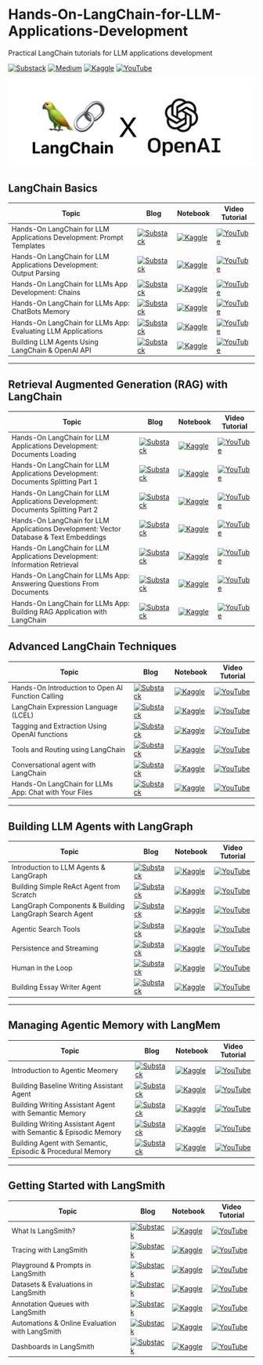 # Hands-On-LangChain-for-LLM-Applications-Development
Practical LangChain tutorials for LLM applications development 

[![Substack](https://img.shields.io/badge/Substack-%23006f5c.svg?style=for-the-badge&logo=substack&logoColor=FF6719)](https://youssefh.substack.com/)
[![Medium](https://img.shields.io/badge/Medium-12100E?style=for-the-badge&logo=medium&logoColor=white)](https://medium.com/@yousefhosni)
[![Kaggle](https://img.shields.io/badge/Kaggle-035a7d?style=for-the-badge&logo=kaggle&logoColor=white)](https://www.kaggle.com/youssef19)
[![YouTube](https://img.shields.io/badge/YouTube-%23FF0000.svg?style=for-the-badge&logo=YouTube&logoColor=white)](https://www.youtube.com/channel/UCeEcSgRzYFuVt-2Yk1ULdhQ)

![alt_text](https://github.com/youssefHosni/Hands-On-LangChain-for-LLM-Applications-Development/blob/main/Langchain%20and%20openai.png)

## LangChain Basics ##


| Topic | Blog | Notebook | Video Tutorial |
|-----|--------|----------|----------|
|Hands-On LangChain for LLM Applications Development: Prompt Templates |[![Substack](https://img.shields.io/badge/Substack-%23006f5c.svg?style=for-the-badge&logo=substack&logoColor=FF6719)](https://medium.com/towards-artificial-intelligence/hands-on-langchain-for-llm-applications-development-prompt-templates-fb81450dcefe?sk=585a90124ebcfeb2277ec4f8121bb17b) | [![Kaggle](https://img.shields.io/badge/Kaggle-035a7d?style=for-the-badge&logo=kaggle&logoColor=white)](https://www.kaggle.com/code/youssef19/langchain-prompt-templates)| [![YouTube](https://img.shields.io/badge/YouTube-%23FF0000.svg?style=for-the-badge&logo=YouTube&logoColor=white)](https://youtu.be/5V64btczj9o?si=sYVdePu0__cPG_G9) |
|Hands-On LangChain for LLM Applications Development: Output Parsing |[![Substack](https://img.shields.io/badge/Substack-%23006f5c.svg?style=for-the-badge&logo=substack&logoColor=FF6719)](https://medium.com/towards-artificial-intelligence/hands-on-langchain-for-llm-applications-development-output-parsing-876354434462?sk=80376f6f6c0ab026149b49e8bb0efaaa) | [![Kaggle](https://img.shields.io/badge/Kaggle-035a7d?style=for-the-badge&logo=kaggle&logoColor=white)](https://www.kaggle.com/code/youssef19/langchain-output-parsing)| [![YouTube](https://img.shields.io/badge/YouTube-%23FF0000.svg?style=for-the-badge&logo=YouTube&logoColor=white)]() |
|Hands-On LangChain for LLMs App Development: Chains |[![Substack](https://img.shields.io/badge/Substack-%23006f5c.svg?style=for-the-badge&logo=substack&logoColor=FF6719)](https://medium.com/towards-artificial-intelligence/understanding-langchain-chains-for-large-language-model-application-development-b63709c59612?sk=d71ac010b7be91536b9f74b16cae3765) | [![Kaggle](https://img.shields.io/badge/Kaggle-035a7d?style=for-the-badge&logo=kaggle&logoColor=white)](https://www.kaggle.com/code/youssef19/understanding-langchain-chains)| [![YouTube](https://img.shields.io/badge/YouTube-%23FF0000.svg?style=for-the-badge&logo=YouTube&logoColor=white)]() |
|Hands-On LangChain for LLMs App: ChatBots Memory |[![Substack](https://img.shields.io/badge/Substack-%23006f5c.svg?style=for-the-badge&logo=substack&logoColor=FF6719)](https://medium.com/towards-artificial-intelligence/hands-on-langchain-for-llms-app-chatbots-memory-9394030e5a9e?sk=dbd6da74ab4d02eff233e4cb5d3c16a6) | [![Kaggle](https://img.shields.io/badge/Kaggle-035a7d?style=for-the-badge&logo=kaggle&logoColor=white)](https://www.kaggle.com/code/youssef19/langchain-chatbots-memory)| [![YouTube](https://img.shields.io/badge/YouTube-%23FF0000.svg?style=for-the-badge&logo=YouTube&logoColor=white)]() |
|Hands-On LangChain for LLMs App: Evaluating LLM Applications |[![Substack](https://img.shields.io/badge/Substack-%23006f5c.svg?style=for-the-badge&logo=substack&logoColor=FF6719)](https://medium.com/towards-artificial-intelligence/evaluating-llm-applications-using-langchain-d8641f6ce5f3?sk=02ed92e3f08becedd2cd367f55feeb26) | [![Kaggle](https://img.shields.io/badge/Kaggle-035a7d?style=for-the-badge&logo=kaggle&logoColor=white)](https://www.kaggle.com/code/youssef19/evaluating-llm-applications-using-langchain)| [![YouTube](https://img.shields.io/badge/YouTube-%23FF0000.svg?style=for-the-badge&logo=YouTube&logoColor=white)]() |
|Building LLM Agents Using LangChain & OpenAI API |[![Substack](https://img.shields.io/badge/Substack-%23006f5c.svg?style=for-the-badge&logo=substack&logoColor=FF6719)](https://medium.com/towards-artificial-intelligence/building-llm-agents-using-langchain-openai-api-cf3f8a1e5d76?sk=d39a2c188d092e1dfcfeaddf0f60aded) | [![Kaggle](https://img.shields.io/badge/Kaggle-035a7d?style=for-the-badge&logo=kaggle&logoColor=white)](https://www.kaggle.com/code/youssef19/building-llm-agents-using-langchain-openai-api)| [![YouTube](https://img.shields.io/badge/YouTube-%23FF0000.svg?style=for-the-badge&logo=YouTube&logoColor=white)]() |


  --------------------------------------------------------

## Retrieval Augmented Generation (RAG) with LangChain ##

| Topic | Blog | Notebook | Video Tutorial |
|-----|--------|----------|----------|
|Hands-On LangChain for LLM Applications Development: Documents Loading |[![Substack](https://img.shields.io/badge/Substack-%23006f5c.svg?style=for-the-badge&logo=substack&logoColor=FF6719)](https://medium.com/towards-artificial-intelligence/hands-on-langchain-for-llm-applications-development-documents-loading-43d889644845?sk=c11bc86e7f1dc9da330ca9bc14d2aa5c) | [![Kaggle](https://img.shields.io/badge/Kaggle-035a7d?style=for-the-badge&logo=kaggle&logoColor=white)](https://www.kaggle.com/code/youssef19/documents-loading-with-langchain)| [![YouTube](https://img.shields.io/badge/YouTube-%23FF0000.svg?style=for-the-badge&logo=YouTube&logoColor=white)]() |
|Hands-On LangChain for LLM Applications Development: Documents Splitting Part 1  |[![Substack](https://img.shields.io/badge/Substack-%23006f5c.svg?style=for-the-badge&logo=substack&logoColor=FF6719)](https://medium.com/towards-artificial-intelligence/hands-on-langchain-for-llm-applications-development-documents-splitting-part-1-57f544a62ecb?sk=a873c73e0ad8b031b3fb5f90278ffdf9) | [![Kaggle](https://img.shields.io/badge/Kaggle-035a7d?style=for-the-badge&logo=kaggle&logoColor=white)](https://www.kaggle.com/code/youssef19/documents-splitting-with-langchain)| [![YouTube](https://img.shields.io/badge/YouTube-%23FF0000.svg?style=for-the-badge&logo=YouTube&logoColor=white)]() |
|Hands-On LangChain for LLM Applications Development: Documents Splitting Part 2 |[![Substack](https://img.shields.io/badge/Substack-%23006f5c.svg?style=for-the-badge&logo=substack&logoColor=FF6719)](https://medium.com/towards-artificial-intelligence/hands-on-langchain-for-llm-applications-development-documents-splitting-part-2-247009463168?sk=bb8e8f709a8ae17dbf74b7007db7d573) | [![Kaggle](https://img.shields.io/badge/Kaggle-035a7d?style=for-the-badge&logo=kaggle&logoColor=white)](https://www.kaggle.com/code/youssef19/documents-splitting-with-langchain)| [![YouTube](https://img.shields.io/badge/YouTube-%23FF0000.svg?style=for-the-badge&logo=YouTube&logoColor=white)]() |
|Hands-On LangChain for LLM Applications Development: Vector Database & Text Embeddings |[![Substack](https://img.shields.io/badge/Substack-%23006f5c.svg?style=for-the-badge&logo=substack&logoColor=FF6719)](https://medium.com/towards-artificial-intelligence/hands-on-langchain-for-llm-applications-development-vector-database-text-embeddings-b8528d83546c?sk=addb2f94cd23891b5ae8708705fa88d9) | [![Kaggle](https://img.shields.io/badge/Kaggle-035a7d?style=for-the-badge&logo=kaggle&logoColor=white)](https://www.kaggle.com/code/youssef19/hands-on-langchain-for-llm-applications-developmen)| [![YouTube](https://img.shields.io/badge/YouTube-%23FF0000.svg?style=for-the-badge&logo=YouTube&logoColor=white)]() |
|Hands-On LangChain for LLM Applications Development: Information Retrieval |[![Substack](https://img.shields.io/badge/Substack-%23006f5c.svg?style=for-the-badge&logo=substack&logoColor=FF6719)](https://medium.com/towards-artificial-intelligence/hands-on-langchain-for-llm-applications-development-information-retrieval-764c3e4d2d44?sk=1496e356ba615f2a425401debb7d236a) | [![Kaggle](https://img.shields.io/badge/Kaggle-035a7d?style=for-the-badge&logo=kaggle&logoColor=white)](https://www.kaggle.com/code/youssef19/information-retrieval-with-langchain)| [![YouTube](https://img.shields.io/badge/YouTube-%23FF0000.svg?style=for-the-badge&logo=YouTube&logoColor=white)]() |
|Hands-On LangChain for LLMs App: Answering Questions From Documents |[![Substack](https://img.shields.io/badge/Substack-%23006f5c.svg?style=for-the-badge&logo=substack&logoColor=FF6719)](https://medium.com/gitconnected/hands-on-langchain-for-llms-app-answering-questions-from-documents-01f6741ec7d4?sk=7a1dcfae9fce5aea23313a9a3cf9f64c) | [![Kaggle](https://img.shields.io/badge/Kaggle-035a7d?style=for-the-badge&logo=kaggle&logoColor=white)](https://www.kaggle.com/code/youssef19/answering-questions-from-documents-using-langchain)| [![YouTube](https://img.shields.io/badge/YouTube-%23FF0000.svg?style=for-the-badge&logo=YouTube&logoColor=white)]() |
|Hands-On LangChain for LLMs App: Building RAG Application with LangChain |[![Substack](https://img.shields.io/badge/Substack-%23006f5c.svg?style=for-the-badge&logo=substack&logoColor=FF6719)]() | [![Kaggle](https://img.shields.io/badge/Kaggle-035a7d?style=for-the-badge&logo=kaggle&logoColor=white)](https://www.youtube.com/redirect?event=video_description&redir_token=QUFFLUhqbGFoWTNxZUNuUzY0WjVMV0tiMkFtZ2V2MVh0UXxBQ3Jtc0tuYi1ocF96ZTEwM3BBNFVBRDJzU1lZQWxsQzNfVUg3WUlYN3NwNXQyNjBaMXFUcVh4WVBpOVJkSHhJNlEteGhYREZWVHJXWHZnN3d3WXlhR2RSWnhHQy1XMHhjSUFocEZLQTZZN0Zjd3piQnVZOHFNaw&q=https%3A%2F%2Fcolab.research.google.com%2Fdrive%2F1ZPQOBQE-BH-eRrCD-bY0b71l_2KF-aTI%3Fusp%3Dsharing&v=EHCjY_GoG0w)| [![YouTube](https://img.shields.io/badge/YouTube-%23FF0000.svg?style=for-the-badge&logo=YouTube&logoColor=white)](https://youtu.be/EHCjY_GoG0w?si=pSXHM9aC7RT7-qpb) |

## Advanced LangChain Techniques ##
| Topic | Blog | Notebook | Video Tutorial |
|-----|--------|----------|----------|
|Hands-On Introduction to Open AI Function Calling |[![Substack](https://img.shields.io/badge/Substack-%23006f5c.svg?style=for-the-badge&logo=substack&logoColor=FF6719)](https://open.substack.com/pub/youssefh/p/hands-on-introduction-to-open-ai?r=1sqbmi&utm_campaign=post&utm_medium=web) | [![Kaggle](https://img.shields.io/badge/Kaggle-035a7d?style=for-the-badge&logo=kaggle&logoColor=white)]()| [![YouTube](https://img.shields.io/badge/YouTube-%23FF0000.svg?style=for-the-badge&logo=YouTube&logoColor=white)]() |
|LangChain Expression Language (LCEL) |[![Substack](https://img.shields.io/badge/Substack-%23006f5c.svg?style=for-the-badge&logo=substack&logoColor=FF6719)]() | [![Kaggle](https://img.shields.io/badge/Kaggle-035a7d?style=for-the-badge&logo=kaggle&logoColor=white)]()| [![YouTube](https://img.shields.io/badge/YouTube-%23FF0000.svg?style=for-the-badge&logo=YouTube&logoColor=white)]() |
|Tagging and Extraction Using OpenAI functions |[![Substack](https://img.shields.io/badge/Substack-%23006f5c.svg?style=for-the-badge&logo=substack&logoColor=FF6719)]() | [![Kaggle](https://img.shields.io/badge/Kaggle-035a7d?style=for-the-badge&logo=kaggle&logoColor=white)]()| [![YouTube](https://img.shields.io/badge/YouTube-%23FF0000.svg?style=for-the-badge&logo=YouTube&logoColor=white)]() |
|Tools and Routing using LangChain |[![Substack](https://img.shields.io/badge/Substack-%23006f5c.svg?style=for-the-badge&logo=substack&logoColor=FF6719)]() | [![Kaggle](https://img.shields.io/badge/Kaggle-035a7d?style=for-the-badge&logo=kaggle&logoColor=white)]()| [![YouTube](https://img.shields.io/badge/YouTube-%23FF0000.svg?style=for-the-badge&logo=YouTube&logoColor=white)]() |
|Conversational agent with LangChain |[![Substack](https://img.shields.io/badge/Substack-%23006f5c.svg?style=for-the-badge&logo=substack&logoColor=FF6719)]() | [![Kaggle](https://img.shields.io/badge/Kaggle-035a7d?style=for-the-badge&logo=kaggle&logoColor=white)]()| [![YouTube](https://img.shields.io/badge/YouTube-%23FF0000.svg?style=for-the-badge&logo=YouTube&logoColor=white)]() |
|Hands-On LangChain for LLMs App: Chat with Your Files |[![Substack](https://img.shields.io/badge/Substack-%23006f5c.svg?style=for-the-badge&logo=substack&logoColor=FF6719)](https://medium.com/towards-artificial-intelligence/hands-on-langchain-for-llms-app-chat-with-your-files-d1636e33a97d?sk=1b0b1eeb8d6a35db563ecac4e9eb8628) | [![Kaggle](https://img.shields.io/badge/Kaggle-035a7d?style=for-the-badge&logo=kaggle&logoColor=white)](https://www.kaggle.com/code/youssef19/chat-with-pdf-using-openai-assistant-api)| [![YouTube](https://img.shields.io/badge/YouTube-%23FF0000.svg?style=for-the-badge&logo=YouTube&logoColor=white)]() |



---------------------------------------------------------
## Building LLM Agents with LangGraph ## 

| Topic | Blog | Notebook | Video Tutorial |
|-----|--------|----------|----------|
|Introduction to LLM Agents & LangGraph |[![Substack](https://img.shields.io/badge/Substack-%23006f5c.svg?style=for-the-badge&logo=substack&logoColor=FF6719)](https://open.substack.com/pub/youssefh/p/building-llm-agents-with-langgraph?r=1sqbmi&utm_campaign=post&utm_medium=web&showWelcomeOnShare=false) | [![Kaggle](https://img.shields.io/badge/Kaggle-035a7d?style=for-the-badge&logo=kaggle&logoColor=white)]()| [![YouTube](https://img.shields.io/badge/YouTube-%23FF0000.svg?style=for-the-badge&logo=YouTube&logoColor=white)]() |
|Building Simple ReAct Agent from Scratch |[![Substack](https://img.shields.io/badge/Substack-%23006f5c.svg?style=for-the-badge&logo=substack&logoColor=FF6719)](https://open.substack.com/pub/youssefh/p/building-llm-agents-with-langgraph-699?r=1sqbmi&utm_campaign=post&utm_medium=web&showWelcomeOnShare=false) | [![Kaggle](https://img.shields.io/badge/Kaggle-035a7d?style=for-the-badge&logo=kaggle&logoColor=white)]()| [![YouTube](https://img.shields.io/badge/YouTube-%23FF0000.svg?style=for-the-badge&logo=YouTube&logoColor=white)]() |
|LangGraph Components & Building LangGraph Search Agent |[![Substack](https://img.shields.io/badge/Substack-%23006f5c.svg?style=for-the-badge&logo=substack&logoColor=FF6719)](https://open.substack.com/pub/youssefh/p/building-llm-agents-with-langgraph-634?r=1sqbmi&utm_campaign=post&utm_medium=web&showWelcomeOnShare=false) | [![Kaggle](https://img.shields.io/badge/Kaggle-035a7d?style=for-the-badge&logo=kaggle&logoColor=white)]()| [![YouTube](https://img.shields.io/badge/YouTube-%23FF0000.svg?style=for-the-badge&logo=YouTube&logoColor=white)]() |
|Agentic Search Tools |[![Substack](https://img.shields.io/badge/Substack-%23006f5c.svg?style=for-the-badge&logo=substack&logoColor=FF6719)]() | [![Kaggle](https://img.shields.io/badge/Kaggle-035a7d?style=for-the-badge&logo=kaggle&logoColor=white)]()| [![YouTube](https://img.shields.io/badge/YouTube-%23FF0000.svg?style=for-the-badge&logo=YouTube&logoColor=white)]() |
|Persistence and Streaming |[![Substack](https://img.shields.io/badge/Substack-%23006f5c.svg?style=for-the-badge&logo=substack&logoColor=FF6719)]() | [![Kaggle](https://img.shields.io/badge/Kaggle-035a7d?style=for-the-badge&logo=kaggle&logoColor=white)]()| [![YouTube](https://img.shields.io/badge/YouTube-%23FF0000.svg?style=for-the-badge&logo=YouTube&logoColor=white)]() |
|Human in the Loop |[![Substack](https://img.shields.io/badge/Substack-%23006f5c.svg?style=for-the-badge&logo=substack&logoColor=FF6719)]() | [![Kaggle](https://img.shields.io/badge/Kaggle-035a7d?style=for-the-badge&logo=kaggle&logoColor=white)]()| [![YouTube](https://img.shields.io/badge/YouTube-%23FF0000.svg?style=for-the-badge&logo=YouTube&logoColor=white)]() |
|Building Essay Writer Agent |[![Substack](https://img.shields.io/badge/Substack-%23006f5c.svg?style=for-the-badge&logo=substack&logoColor=FF6719)]() | [![Kaggle](https://img.shields.io/badge/Kaggle-035a7d?style=for-the-badge&logo=kaggle&logoColor=white)]()| [![YouTube](https://img.shields.io/badge/YouTube-%23FF0000.svg?style=for-the-badge&logo=YouTube&logoColor=white)]() |


---------------------------------------------------------
## Managing Agentic Memory with LangMem ## 

| Topic | Blog | Notebook | Video Tutorial |
|-----|--------|----------|----------|
|Introduction to Agentic Meomery |[![Substack](https://img.shields.io/badge/Substack-%23006f5c.svg?style=for-the-badge&logo=substack&logoColor=FF6719)](https://open.substack.com/pub/youssefh/p/managing-agentic-meomery-with-langmem?r=1sqbmi&utm_campaign=post&utm_medium=web&showWelcomeOnShare=false) | [![Kaggle](https://img.shields.io/badge/Kaggle-035a7d?style=for-the-badge&logo=kaggle&logoColor=white)]()| [![YouTube](https://img.shields.io/badge/YouTube-%23FF0000.svg?style=for-the-badge&logo=YouTube&logoColor=white)]() |
|Building Baseline Writing Assistant Agent |[![Substack](https://img.shields.io/badge/Substack-%23006f5c.svg?style=for-the-badge&logo=substack&logoColor=FF6719)](https://open.substack.com/pub/youssefh/p/managing-agentic-meomery-with-langmem-561?r=1sqbmi&utm_campaign=post&utm_medium=web&showWelcomeOnShare=false) | [![Kaggle](https://img.shields.io/badge/Kaggle-035a7d?style=for-the-badge&logo=kaggle&logoColor=white)]()| [![YouTube](https://img.shields.io/badge/YouTube-%23FF0000.svg?style=for-the-badge&logo=YouTube&logoColor=white)]() |
|Building Writing Assistant Agent with Semantic Memory |[![Substack](https://img.shields.io/badge/Substack-%23006f5c.svg?style=for-the-badge&logo=substack&logoColor=FF6719)](https://open.substack.com/pub/youssefh/p/managing-agentic-meomery-with-langmem-9e8?r=1sqbmi&utm_campaign=post&utm_medium=web&showWelcomeOnShare=false) | [![Kaggle](https://img.shields.io/badge/Kaggle-035a7d?style=for-the-badge&logo=kaggle&logoColor=white)]()| [![YouTube](https://img.shields.io/badge/YouTube-%23FF0000.svg?style=for-the-badge&logo=YouTube&logoColor=white)]() |
|Building Writing Assistant Agent with Semantic & Episodic Memory |[![Substack](https://img.shields.io/badge/Substack-%23006f5c.svg?style=for-the-badge&logo=substack&logoColor=FF6719)](https://open.substack.com/pub/youssefh/p/managing-agentic-meomery-with-langmem-99a?r=1sqbmi&utm_campaign=post&utm_medium=web&showWelcomeOnShare=false) | [![Kaggle](https://img.shields.io/badge/Kaggle-035a7d?style=for-the-badge&logo=kaggle&logoColor=white)]()| [![YouTube](https://img.shields.io/badge/YouTube-%23FF0000.svg?style=for-the-badge&logo=YouTube&logoColor=white)]() |
|Building Agent with Semantic, Episodic & Procedural Memory |[![Substack](https://img.shields.io/badge/Substack-%23006f5c.svg?style=for-the-badge&logo=substack&logoColor=FF6719)](https://open.substack.com/pub/youssefh/p/building-agent-with-semantic-episodic?r=1sqbmi&utm_campaign=post&utm_medium=web&showWelcomeOnShare=false) | [![Kaggle](https://img.shields.io/badge/Kaggle-035a7d?style=for-the-badge&logo=kaggle&logoColor=white)]()| [![YouTube](https://img.shields.io/badge/YouTube-%23FF0000.svg?style=for-the-badge&logo=YouTube&logoColor=white)]() |


---------------------------------------------------------
## Getting Started with LangSmith ## 
| Topic | Blog | Notebook | Video Tutorial |
|-----|--------|----------|----------|
|What Is LangSmith? |[![Substack](https://img.shields.io/badge/Substack-%23006f5c.svg?style=for-the-badge&logo=substack&logoColor=FF6719)]() | [![Kaggle](https://img.shields.io/badge/Kaggle-035a7d?style=for-the-badge&logo=kaggle&logoColor=white)]()| [![YouTube](https://img.shields.io/badge/YouTube-%23FF0000.svg?style=for-the-badge&logo=YouTube&logoColor=white)]() |
|Tracing with LangSmith |[![Substack](https://img.shields.io/badge/Substack-%23006f5c.svg?style=for-the-badge&logo=substack&logoColor=FF6719)]() | [![Kaggle](https://img.shields.io/badge/Kaggle-035a7d?style=for-the-badge&logo=kaggle&logoColor=white)]()| [![YouTube](https://img.shields.io/badge/YouTube-%23FF0000.svg?style=for-the-badge&logo=YouTube&logoColor=white)]() |
|Playground & Prompts in LangSmith |[![Substack](https://img.shields.io/badge/Substack-%23006f5c.svg?style=for-the-badge&logo=substack&logoColor=FF6719)]() | [![Kaggle](https://img.shields.io/badge/Kaggle-035a7d?style=for-the-badge&logo=kaggle&logoColor=white)]()| [![YouTube](https://img.shields.io/badge/YouTube-%23FF0000.svg?style=for-the-badge&logo=YouTube&logoColor=white)]() |
|Datasets & Evaluations in LangSmith |[![Substack](https://img.shields.io/badge/Substack-%23006f5c.svg?style=for-the-badge&logo=substack&logoColor=FF6719)]() | [![Kaggle](https://img.shields.io/badge/Kaggle-035a7d?style=for-the-badge&logo=kaggle&logoColor=white)]()| [![YouTube](https://img.shields.io/badge/YouTube-%23FF0000.svg?style=for-the-badge&logo=YouTube&logoColor=white)]() |
|Annotation Queues with LangSmith |[![Substack](https://img.shields.io/badge/Substack-%23006f5c.svg?style=for-the-badge&logo=substack&logoColor=FF6719)]() | [![Kaggle](https://img.shields.io/badge/Kaggle-035a7d?style=for-the-badge&logo=kaggle&logoColor=white)]()| [![YouTube](https://img.shields.io/badge/YouTube-%23FF0000.svg?style=for-the-badge&logo=YouTube&logoColor=white)]() |
|Automations & Online Evaluation with LangSmith |[![Substack](https://img.shields.io/badge/Substack-%23006f5c.svg?style=for-the-badge&logo=substack&logoColor=FF6719)]() | [![Kaggle](https://img.shields.io/badge/Kaggle-035a7d?style=for-the-badge&logo=kaggle&logoColor=white)]()| [![YouTube](https://img.shields.io/badge/YouTube-%23FF0000.svg?style=for-the-badge&logo=YouTube&logoColor=white)]() |
|Dashboards in LangSmith |[![Substack](https://img.shields.io/badge/Substack-%23006f5c.svg?style=for-the-badge&logo=substack&logoColor=FF6719)]() | [![Kaggle](https://img.shields.io/badge/Kaggle-035a7d?style=for-the-badge&logo=kaggle&logoColor=white)]()| [![YouTube](https://img.shields.io/badge/YouTube-%23FF0000.svg?style=for-the-badge&logo=YouTube&logoColor=white)]() |
